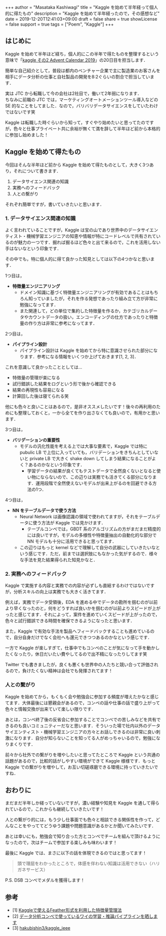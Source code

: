 +++
author = "Masataka Kashiwagi"
title = "Kaggle を始めて半年経って個人的に得たもの"
description = "Kaggle を始めて半年経ったので，その感想など"
date = 2019-12-20T12:41:03+09:00
draft = false
share = true
showLicense = false
support = true
tags = ["Poem", "Kaggle"]
+++

## はじめに

Kaggle を始めて半年ほど経ち，個人的にこの半年で得たものを整理するという意味で「[kaggle その2 Advent Calendar 2019](https://qiita.com/advent-calendar/2019/kaggle-part2)」の20日目を担当します．

簡単な自己紹介として，普段は都内のベンチャー企業で主に製造業のお客さんを相手にデータ分析の仕事と自社製品の開発を8:2ぐらいの割合で担当しています．

実は JTC から転職して今の会社は2社目で，働いて2年弱になります．<br>
ちなみに前職の JTC では，マーケティングオートメーションツール導入などの SE 的なことをしてました．なので，バリバリデータサイエンスをしていたわけではないです笑

Kaggle は転職した時ぐらいから知って，すぐやり始めたいと思ってたのですが，色々と仕事プライベート共に余裕が無くて満を辞して半年ほど前から本格的に参加し始めました！

## Kaggle を始めて得たもの

今回はそんな半年ほど前から Kaggle を始めて得たものとして，大きく3つあり，それについて書きます．

1. データサイエンス関連の知識
2. 実務へのフィードバック
3. 人との繋がり

それぞれ簡単ですが，書いていきたいと思います．

### 1. データサイエンス関連の知識

よく言われていることですが，Kaggle は宝の山であり世界中のデータサイエンティスト・機械学習エンジニアの知恵や情報が特にコードレベルで共有されているのが魅力の一つです．掘れば掘るほど色々と出て来るので，これを活用しない手はないなという印象です．

その中でも，特に個人的に得て良かった知見としては以下の4つかなと思います．

1つ目は，

- <span class="marker_yellow">**特徴量エンジニアリング**</span>
  - ドメイン知識に基づく特徴量エンジニアリングが有効であることはもちろん知っていましたが，それを作る発想であったり組み立て方が非常に勉強になってます．
  - また関連して，どの単位で集約した特徴量を作るか，カテゴリカルデータやカウントデータの扱い，エンコーディングの仕方であったりと特徴量の作り方は非常に参考になってます．

2つ目は，

- <span class="marker_yellow">**パイプライン設計**</span>
  - パイプライン設計は Kaggle を始めてから特に意識させられた部分になります．参考になる情報をいくつか上げておきます[1, 2, 3]．

これを意識して良かったこととしては...

- 特徴量の管理が楽になる
- 試行錯誤した結果をログという形で後から確認できる
- 結果の再現性も容易になる
- 計算回した後は寝てられる笑

他にも色々と良いことはあるので，是非オススメしたいです！後々の再利用のためにも整理しておくと，一から全てを作り出さなくても良いので，有用かと思います．

3つ目は，

- <span class="marker_yellow">**バリデーションの重要性**</span>
  - モデルの汎化性能を考える上では大事な要素で，Kaggle では特に pubulic LB で上位に入っていても，バリデーションをきちんとしていないと private LB で大きく shake down してしまう結果になることがよく？あるのかなという印象です．
    - 学習データの結果が良くてもテストデータで全然良くないとなると使い物にならないので、この辺りは実務でも活きてくる部分になります．運用段階で全然使えないモデルが出来上がるのを回避できる方法の1つ．

4つ目は，

- <span class="marker_yellow">**NN をテーブルデータで使う方法**</span>
  - Neural Network は画像認識の領域で使われてますが，それをテーブルデータに使う方法が Kaggle では見かけます．
    - テーブルコンペでは，GBDT 系のアルゴリズムの方がまだまだ精度的には良いですが，モデルの多様性や特徴量抽出の自動化的な部分で NN モデルも十分に活用できると思ってます．
  - この辺りはもっと kernel などで理解して自分の武器にしていきたいなという感じです．ただ，前までは選択肢にもなかった気がするので．様々な手法を見た結果得られた知見かなと．

### 2. 実務へのフィードバック

Kaggle で実施する内容と実務での内容が必ずしも直結するわけではないですが，分析スキルの向上は実務でも大きく活きてます．

例えば，実務でデータ受領後，EDA を進める中でデータの勘所を掴むのが以前より早くなったのと，何をどうすれば良いかを掴むのが以前よりスピードが上がったと感じてます．それによって，案件を進めていくスピードが上がったので，色々と試行錯誤できる時間を確保できるようになったと思います．

また，Kaggle で有効な手法を製品へフィードバックすることも進めているので，自分自身だけでなく会社へも還元できつつあるのかなという感じです．

一方で Kaggle が楽しすぎて，仕事中でもコンペのことが気になって手を動かしたくなったり，休日だいたい費やしてるので出不精になったりしてます笑

Twitter でも書きましたが，良くも悪くも世界中の人たちと競い合って評価されるので，負けたくない精神は会社でも発揮されてます！

### 人との繋がり

Kaggle を始めてから，もくもく会や勉強会に参加する頻度が増えたかなと感じてます．大体最後には懇親会があるので，コンペの話や仕事の話で盛り上がって色々と情報交換が出来ていて楽しい限りです．

あとは，コンペ終了後の反省会に参加することでコンペでの苦しみなどを共有できるのも良いコミュニティーだなと思います．そういった場で社内以外のデータサイエンティスト・機械学習エンジニアの方々とお話しできるのは非常に良い刺激になります．自分が知らないことを知ってる人がめっちゃいるので，勉強になりまくりです．

前々から社外での繋がりを増やしたいと思ってたところで Kaggle という共通の話題があるので，比較的話がしやすい環境ができて Kaggle 様様です．もっと Kaggle での繋がりを増やして，お互い切磋琢磨できる環境に持っていきたいですね．

## おわりに

まだまだ半年しか経っていないですが，濃い経験や知見を Kaggle を通して得られているので，これからも継続していきたいです！

人との繋がり的には，もう少し仕事面でも色々と相談できる関係性を作って，どんなことをやっててどうゆう課題や問題意識があるかとか聞いてみたいです．

あとは幸いにも，勉強会で知り合った方とコンペでチームを組んで頂けるようになったので，次はチームで参加する楽しみも味わいます！

最後に Kaggle では、まさに以下の話を体現できるのではと思ってます！
> 頭で理屈をわかったところで，体感を伴わない知識は活用できない（ハリガネサービス）

P.S. DSB コンペでメダルを獲得します！

## 参考

- [1] [Kaggleで使えるFeather形式を利用した特徴量管理法](https://amalog.hateblo.jp/entry/kaggle-feature-management)
- [2] [データ分析コンペで使っているワイの学習・推論パイプラインを晒します](https://www.takapy.work/entry/2019/12/14/165119)
- [3] [hakubishin3/kaggle_ieee](https://github.com/hakubishin3/kaggle_ieee)
